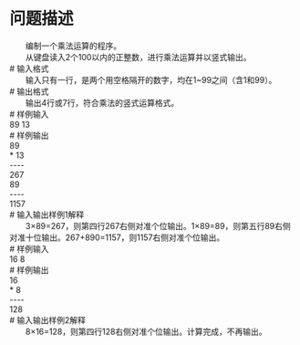 <div id="pcont1" style="margin-top:20px; display:block;">

# 问题描述

<div class="pdcont">　　编制一个乘法运算的程序。<br/>
　　从键盘读入2个100以内的正整数，进行乘法运算并以竖式输出。</div>
# 输入格式

<div class="pdcont">　　输入只有一行，是两个用空格隔开的数字，均在1~99之间（含1和99）。</div>
# 输出格式

<div class="pdcont">　　输出4行或7行，符合乘法的竖式运算格式。</div>
# 样例输入

<div class="pddata">89 13</div>
# 样例输出

<div class="pddata">89<br/>
* 13<br/>
----<br/>
267<br/>
89<br/>
----<br/>
1157</div>
# 输入输出样例1解释

<div class="pdcont">　　3×89=267，则第四行267右侧对准个位输出。1×89=89，则第五行89右侧对准十位输出。267+890=1157，则1157右侧对准个位输出。</div>
# 样例输入

<div class="pddata">16 8</div>
# 样例输出

<div class="pddata">16<br/>
*  8<br/>
----<br/>
128</div>
# 输入输出样例2解释

<div class="pdcont">　　8×16=128，则第四行128右侧对准个位输出。计算完成，不再输出。</div>

</div>